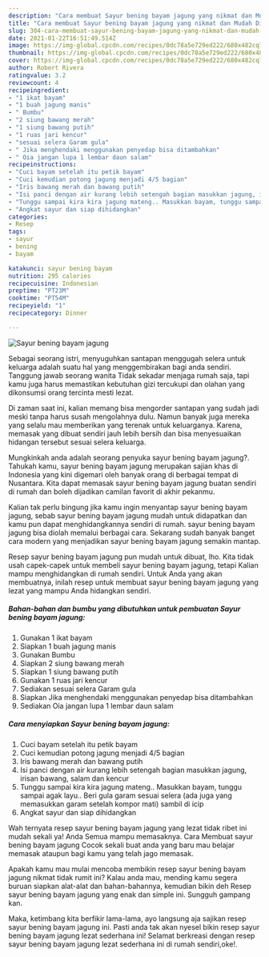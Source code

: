 ```yaml
---
description: "Cara membuat Sayur bening bayam jagung yang nikmat dan Mudah Dibuat"
title: "Cara membuat Sayur bening bayam jagung yang nikmat dan Mudah Dibuat"
slug: 304-cara-membuat-sayur-bening-bayam-jagung-yang-nikmat-dan-mudah-dibuat
date: 2021-01-22T16:51:49.514Z
image: https://img-global.cpcdn.com/recipes/0dc78a5e729ed222/680x482cq70/sayur-bening-bayam-jagung-foto-resep-utama.jpg
thumbnail: https://img-global.cpcdn.com/recipes/0dc78a5e729ed222/680x482cq70/sayur-bening-bayam-jagung-foto-resep-utama.jpg
cover: https://img-global.cpcdn.com/recipes/0dc78a5e729ed222/680x482cq70/sayur-bening-bayam-jagung-foto-resep-utama.jpg
author: Robert Rivera
ratingvalue: 3.2
reviewcount: 4
recipeingredient:
- "1 ikat bayam"
- "1 buah jagung manis"
- " Bumbu"
- "2 siung bawang merah"
- "1 siung bawang putih"
- "1 ruas jari kencur"
- "sesuai selera Garam gula"
- " Jika menghendaki menggunakan penyedap bisa ditambahkan"
- " Oia jangan lupa 1 lembar daun salam"
recipeinstructions:
- "Cuci bayam setelah itu petik bayam"
- "Cuci kemudian potong jagung menjadi 4/5 bagian"
- "Iris bawang merah dan bawang putih"
- "Isi panci dengan air kurang lebih setengah bagian masukkan jagung, irisan bawang, salam dan kencur"
- "Tunggu sampai kira kira jagung mateng.. Masukkan bayam, tunggu sampai agak layu.. Beri gula garam sesuai selera (ada juga yang memasukkan garam setelah kompor mati) sambil di icip"
- "Angkat sayur dan siap dihidangkan"
categories:
- Resep
tags:
- sayur
- bening
- bayam

katakunci: sayur bening bayam 
nutrition: 295 calories
recipecuisine: Indonesian
preptime: "PT23M"
cooktime: "PT54M"
recipeyield: "1"
recipecategory: Dinner

---
```



![Sayur bening bayam jagung](https://img-global.cpcdn.com/recipes/0dc78a5e729ed222/680x482cq70/sayur-bening-bayam-jagung-foto-resep-utama.jpg)

Sebagai seorang istri, menyuguhkan santapan menggugah selera untuk keluarga adalah suatu hal yang menggembirakan bagi anda sendiri. Tanggung jawab seorang  wanita Tidak sekadar menjaga rumah saja, tapi kamu juga harus memastikan kebutuhan gizi tercukupi dan olahan yang dikonsumsi orang tercinta mesti lezat.

Di zaman  saat ini, kalian memang bisa mengorder santapan yang sudah jadi meski tanpa harus susah mengolahnya dulu. Namun banyak juga mereka yang selalu mau memberikan yang terenak untuk keluarganya. Karena, memasak yang dibuat sendiri jauh lebih bersih dan bisa menyesuaikan hidangan tersebut sesuai selera keluarga. 



Mungkinkah anda adalah seorang penyuka sayur bening bayam jagung?. Tahukah kamu, sayur bening bayam jagung merupakan sajian khas di Indonesia yang kini digemari oleh banyak orang di berbagai tempat di Nusantara. Kita dapat memasak sayur bening bayam jagung buatan sendiri di rumah dan boleh dijadikan camilan favorit di akhir pekanmu.

Kalian tak perlu bingung jika kamu ingin menyantap sayur bening bayam jagung, sebab sayur bening bayam jagung mudah untuk didapatkan dan kamu pun dapat menghidangkannya sendiri di rumah. sayur bening bayam jagung bisa diolah memalui berbagai cara. Sekarang sudah banyak banget cara modern yang menjadikan sayur bening bayam jagung semakin mantap.

Resep sayur bening bayam jagung pun mudah untuk dibuat, lho. Kita tidak usah capek-capek untuk membeli sayur bening bayam jagung, tetapi Kalian mampu menghidangkan di rumah sendiri. Untuk Anda yang akan membuatnya, inilah resep untuk membuat sayur bening bayam jagung yang lezat yang mampu Anda hidangkan sendiri.

<!--inarticleads1-->

##### Bahan-bahan dan bumbu yang dibutuhkan untuk pembuatan Sayur bening bayam jagung:

1. Gunakan 1 ikat bayam
1. Siapkan 1 buah jagung manis
1. Gunakan  Bumbu
1. Siapkan 2 siung bawang merah
1. Siapkan 1 siung bawang putih
1. Gunakan 1 ruas jari kencur
1. Sediakan sesuai selera Garam gula
1. Siapkan  Jika menghendaki menggunakan penyedap bisa ditambahkan
1. Sediakan  Oia jangan lupa 1 lembar daun salam




<!--inarticleads2-->

##### Cara menyiapkan Sayur bening bayam jagung:

1. Cuci bayam setelah itu petik bayam
1. Cuci kemudian potong jagung menjadi 4/5 bagian
1. Iris bawang merah dan bawang putih
1. Isi panci dengan air kurang lebih setengah bagian masukkan jagung, irisan bawang, salam dan kencur
1. Tunggu sampai kira kira jagung mateng.. Masukkan bayam, tunggu sampai agak layu.. Beri gula garam sesuai selera (ada juga yang memasukkan garam setelah kompor mati) sambil di icip
1. Angkat sayur dan siap dihidangkan




Wah ternyata resep sayur bening bayam jagung yang lezat tidak ribet ini mudah sekali ya! Anda Semua mampu memasaknya. Cara Membuat sayur bening bayam jagung Cocok sekali buat anda yang baru mau belajar memasak ataupun bagi kamu yang telah jago memasak.

Apakah kamu mau mulai mencoba membikin resep sayur bening bayam jagung nikmat tidak rumit ini? Kalau anda mau, mending kamu segera buruan siapkan alat-alat dan bahan-bahannya, kemudian bikin deh Resep sayur bening bayam jagung yang enak dan simple ini. Sungguh gampang kan. 

Maka, ketimbang kita berfikir lama-lama, ayo langsung aja sajikan resep sayur bening bayam jagung ini. Pasti anda tak akan nyesel bikin resep sayur bening bayam jagung lezat sederhana ini! Selamat berkreasi dengan resep sayur bening bayam jagung lezat sederhana ini di rumah sendiri,oke!.

